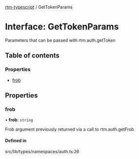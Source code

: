 [rtm-typescript](../README.md) / GetTokenParams

# Interface: GetTokenParams

Parameters that can be passed with rtm.auth.getToken

## Table of contents

### Properties

- [frob](GetTokenParams.md#frob)

## Properties

### frob

• **frob**: `string`

Frob argument previously returned via a
call to rtm.auth.getFrob

#### Defined in

src/lib/types/namespaces/auth.ts:26

